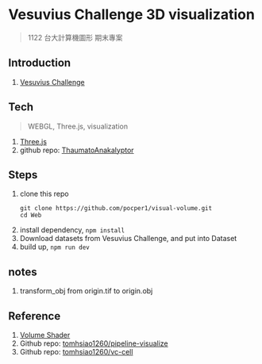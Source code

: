 # Vesuvius Challenge 3D visualization
> 1122 台大計算機圖形 期末專案

## Introduction
1. [Vesuvius Challenge](https://scrollprize.org/)

## Tech
> WEBGL, Three.js, visualization
1. [Three.js](https://threejs.org/)
2. github repo:  [ThaumatoAnakalyptor](https://github.com/schillij95/ThaumatoAnakalyptor)

## Steps
1. clone this repo
    ```bash=
    git clone https://github.com/pocper1/visual-volume.git
    cd Web
    ```
2. install dependency, `npm install`
3. Download datasets from Vesuvius Challenge, and put into Dataset
4. build up, `npm run dev`

## notes
1. transform_obj from origin.tif to origin.obj


## Reference
1. [Volume Shader](https://github.com/mrdoob/three.js/blob/dev/examples/jsm/shaders/VolumeShader.js)
2. Github repo: [tomhsiao1260/pipeline-visualize](https://github.com/tomhsiao1260/pipeline-visualize)
3. Github repo: [tomhsiao1260/vc-cell](https://github.com/tomhsiao1260/vc-cell)
